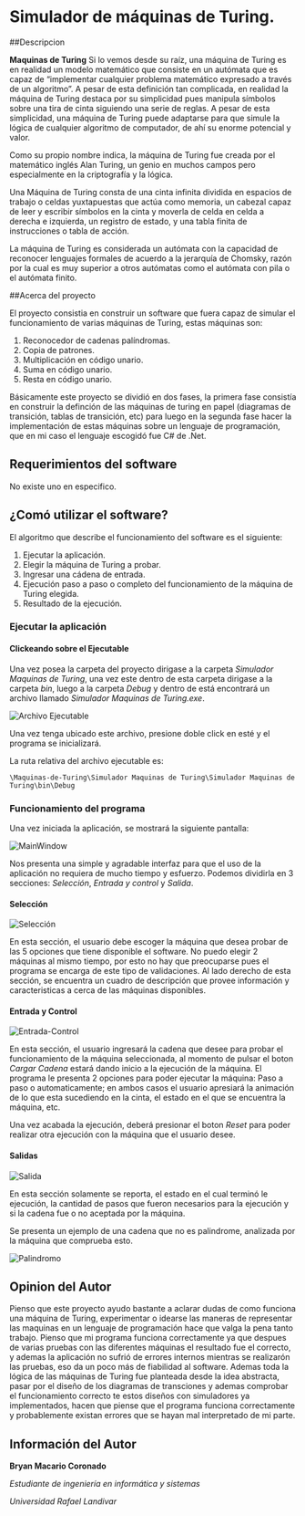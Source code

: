 
# Simulador de máquinas de Turing.

##Descripcion

**Maquinas de Turing**
Si lo vemos desde su raíz, una máquina de Turing es en realidad un modelo matemático que consiste en un autómata que es capaz 
de “implementar cualquier problema matemático expresado a través de un algoritmo”. 
A pesar de esta definición tan complicada, en realidad la máquina de Turing destaca por su simplicidad 
pues manipula símbolos sobre una tira de cinta siguiendo una serie de reglas. A pesar de esta simplicidad, 
una máquina de Turing puede adaptarse para que simule la lógica de cualquier algoritmo de computador, 
de ahí su enorme potencial y valor.

Como su propio nombre indica, la máquina de Turing fue creada por el matemático inglés Alan Turing, 
un genio en muchos campos pero especialmente en la criptografía y la lógica. 

Una Máquina de Turing consta de una cinta infinita dividida en espacios de trabajo o celdas yuxtapuestas que actúa como memoria, 
un cabezal capaz de leer y escribir símbolos en la cinta y moverla de celda en celda a derecha e izquierda, un registro de estado, 
y una tabla finita de instrucciones o tabla de acción.

La máquina de Turing es considerada un autómata con la capacidad de reconocer lenguajes formales de acuerdo a la jerarquía de Chomsky, 
razón por la cual es muy superior a otros autómatas como el autómata con pila o el autómata finito.

##Acerca del proyecto

El proyecto consistia en construir un software que fuera capaz de simular el funcionamiento de varias máquinas de Turing, estas
máquinas son:
1. Reconocedor de cadenas palíndromas.
2. Copia de patrones.
3. Multiplicación en código unario.
4. Suma en código unario.
5. Resta en código unario.

Básicamente este proyecto se dividió en dos fases, la primera fase consistía en construir la definción de las máquinas de 
turing en papel (diagramas de transición, tablas de transición, etc) para luego en la segunda fase hacer la implementación
de estas máquinas sobre un lenguaje de programación, que en mi caso el lenguaje escogidó fue C# de .Net.

## Requerimientos del software

No existe uno en especifico.

## ¿Comó utilizar el software?

El algoritmo que describe el funcionamiento del software es el siguiente:
 1. Ejecutar la aplicación.
 2. Elegir la máquina de Turing a probar.
 3. Ingresar una cádena de entrada.
 4. Ejecución paso a paso o completo del funcionamiento de la máquina de Turing elegida.
 4. Resultado de la ejecución.
 
### Ejecutar la aplicación

#### Clickeando sobre el Ejecutable
	
Una vez posea la carpeta del proyecto dirigase a la carpeta _Simulador Maquinas de Turing_, una vez este dentro
de esta carpeta dirigase a la carpeta _bin_, luego a la carpeta _Debug_ y dentro de está encontrará un archivo 
llamado _Simulador Maquinas de Turing.exe_.

![Archivo Ejecutable](https://image.ibb.co/cnmmg7/Debug.jpg)

Una vez tenga ubicado este archivo, presione doble click en esté y el programa se inicializará.

La ruta relativa del archivo ejecutable es:
```
\Maquinas-de-Turing\Simulador Maquinas de Turing\Simulador Maquinas de Turing\bin\Debug
```

### Funcionamiento del programa

Una vez iniciada la aplicación, se mostrará la siguiente pantalla:

![MainWindow](https://image.ibb.co/i4Sv8n/Simulador_Maquinas_de_Turing.jpg)

Nos presenta una simple y agradable interfaz para que el uso de la aplicación no requiera de 
mucho tiempo y esfuerzo. Podemos dividirla en 3 secciones: _Selección_, _Entrada y control_ y _Salida_.

#### Selección

![Selección](https://image.ibb.co/n9NsM7/Simulador_Maquinas_de_Turing_2.jpg)

En esta sección, el usuario debe escoger la máquina que desea probar de las 5 opciones que tiene 
disponible el software. No puedo elegir 2 máquinas al mismo tiempo, por esto no hay que preocuparse
pues el programa se encarga de este tipo de validaciones. Al lado derecho de esta sección, se encuentra
un cuadro de descripción que provee información y caracteristicas a cerca de las máquinas disponibles.

#### Entrada y Control

![Entrada-Control](https://image.ibb.co/gXicon/Simulador_Maquinas_de_Turing_3.jpg)

En esta sección, el usuario ingresará la cadena que desee para probar el funcionamiento de la máquina
seleccionada, al momento de pulsar el boton _Cargar Cadena_ estará dando inicio a la ejecución de la 
máquina. 
El programa le presenta 2 opciones para poder ejecutar la máquina: Paso a paso o automaticamente; en 
ambos casos el usuario apresiará la animación de lo que esta sucediendo en la cinta, el estado en el que 
se encuentra la máquina, etc.

Una vez acabada la ejecución, deberá presionar el boton _Reset_ para poder realizar otra ejecución con la 
máquina que el usuario desee.

#### Salidas

![Salida](https://image.ibb.co/bz9NM7/Simulador_Maquinas_de_Turing_4.jpg)

En esta sección solamente se reporta, el estado en el cual terminó le ejecución, la cantidad de pasos que 
fueron necesarios para la ejecución y si la cadena fue o no aceptada por la máquina.

Se presenta un ejemplo de una cadena que no es palindrome, analizada por la máquina que comprueba esto.

![Palindromo](https://image.ibb.co/bDsTTn/Error.jpg)

## Opinion del Autor

Pienso que este proyecto ayudo bastante a aclarar dudas de como funciona una máquina de Turing, experimentar
o idearse las maneras de representar las maquinas en un lenguaje de programación hace que valga la pena 
tanto trabajo. Pienso que mi programa funciona correctamente ya que despues de varias pruebas con las diferentes
máquinas el resultado fue el correcto, y ademas la aplicación no sufrió de errores internos mientras se 
realizarón las pruebas, eso da un poco más de fiabilidad al software. Ademas toda la lógica de las máquinas de
Turing fue planteada desde la idea abstracta, pasar por el diseño de los diagramas de transciones y ademas comprobar
el funcionamiento correcto te estos diseños con simuladores ya implementados, hacen que piense que el programa
funciona correctamente y probablemente existan errores que se hayan mal interpretado de mi parte.

## Información del Autor
	
**Bryan Macario Coronado**

_Estudiante de ingeniería en informática y sistemas_

_Universidad Rafael Landivar_

